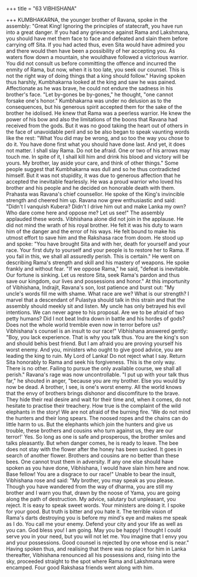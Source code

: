 +++
title = "63 VIBHISHANA"

+++
KUMBHAKARNA,
the
younger
brother of Ravana, spoke in the assembly:
"Great King! Ignoring the principles of
statecraft, you have run into a great
danger. If you had any grievance against
Rama and Lakshmana, you should have
met them face to face and defeated and
slain them before carrying off Sita. If you
had acted thus, even Sita would have
admired you and there would then have
been a possibility of her accepting you. As
waters flow down a mountain, she wouldhave followed a victorious warrior. You
did not consult us before committing the
offence and incurred the enmity of Rama,
but now, when it is too late, you seek our
counsel. This is not the right way of doing
things that a king should follow."
Having
spoken
thus
harshly,
Kumbhakarna looked at the king and saw
he was pained. Affectionate as he was
brave, he could not endure the sadness in
his brother's face.
"Let by-gones be by-gones," he
thought, "one cannot forsake one's honor."
Kumbhakarna was under no delusion
as to the consequences, but his generous
spirit accepted them for the sake of the
brother he idolised. He knew that Rama
was a peerless warrior.
He knew the power of his bow and also
the limitations of the boons that Ravana
had received from the gods. But it was no
good taking the heart out of others in the
face of unavoidable peril and so be also
began to speak vaunting words like the
rest:
"What You did may be wrong, and so
too the way you chose to do it. You have
done first what you should have done last.
And yet, it does not matter. I shall slay
Rama. Do not be afraid. One or two of his
arrows may touch me. In spite of it, I shall
kill him and drink his blood and victory
will be yours. My brother, lay aside your
care, and think of other things."
Some
people
suggest
that
Kumbhakarna was dull and so he thus
contradicted himself. But it was not
stupidity, it was due to generous affection
that he accepted the inevitable fearlessly.
He was a proud warrior who loved his
brother and his people and he decided on
honorable death with them.
Prahasta
was
Ravana's
chief
counsellor. He spoke of the King's
invincible strength and cheered him up.
Ravana now grew enthusiastic and
said: "Didn't I vanquish Kubera? Didn't I
drive him out and make Lanka my own?
Who dare come here and oppose me? Let
us see!"
The assembly applauded these words.
Vibhishana alone did not join in the
applause. He did not mind the wrath of his
royal brother. He felt it was his duty to
warn him of the danger and the error of
his ways.
He felt bound to make his utmost effort
to save him and the Rakshasa race from
doom. He stood up and spoke:
"You have brought Sita and with her,
death for yourself and your race. Your
first duty to yourself and your people is to
restore her to Rama. If you fail in this, we
shall all assuredly perish. This is certain."
He went on describing Rama's strength
and skill and his mastery of weapons. He
spoke frankly and without fear.
"If we oppose Rama," he said, "defeat
is inevitable. Our fortune is sinking. Let
us restore Sita, seek Rama's pardon and
thus save our kingdom, our lives and
possessions and honor."
At this importunity of Vibhishana,
Indrajit, Ravana's son, lost patience and
burst out:
"My uncle's words fill me with shame.
What race are we? What is our strength? I
marvel that a descendant of Pulastya
should talk in this strain and that the
assembly should meekly sit and listen. My
uncle has only betrayed his evil intentions.
We can never agree to his proposal. Are
we to be afraid of two petty humans? Did
I not beat Indra down in battle and his
hordes of gods? Does not the whole world
tremble even now in terror before us?
Vibhishana's counsel is an insult to our
race!"
Vibhishana answered gently: "Boy,
you lack experience. That is why you talk
thus. You are the king's son and should behis best friend. But I am afraid you are
proving yourself his worst enemy. And
you, ministers who ought to give good
advice, you are leading the king to ruin.
My Lord of Lanka! Do not reject what I
say. Return Sita honorably to Rama and
seek his forgiveness. This is the only way.
There is no other. Failing to pursue the
only available course, we shall all perish."
Ravana's rage was now uncontrollable.
"I put up with your talk thus far," he
shouted in anger, "because you are my
brother. Else you would by now be dead.
A brother, I see, is one's worst enemy. All
the world knows that the envy of brothers
brings dishonor and discomfiture to the
brave. They hide their real desire and wait
for their time and, when it comes, do not
hesitate to practise their treachery. How
true is the complaint of the wild elephants
in the story! We are not afraid of the
burning fire. 'We do not mind the hunters
and their long spears. The noosed ropes
and the chains can do little harm to us.
But the elephants which join the hunters
and give us trouble, these brothers and
cousins who turn against us, they are our
terror!' Yes. So long as one is safe and
prosperous, the brother smiles and talks
pleasantly. But when danger comes, he is
ready to leave. The bee does not stay with
the flower after the honey has been
sucked. It goes in search of another
flower. Brothers and cousins are no better
than these bees. One cannot trust them in
adversity. If any one else should have
spoken as you have done, Vibhishana, I
would have slain him here and now. Base
fellow! You are a disgrace to our race!"
Unable to bear the insult, Vibhishana
rose and said: "My brother, you may
speak as you please. Though you have
wandered from the way of dharma, you
are still my brother and I warn you that,
drawn by the noose of Yama, you are
going along the path of destruction. My
advice, salutary but unpleasant, you reject.
It is easy to speak sweet words. Your
ministers are doing it. I spoke for your
good. But truth is bitter and you hate it.
The terrible vision of Rama's darts
destroying you is before my mind's eye
and makes me speak as I do. You call me
your enemy. Defend your city and your
life as well as you can. God bless you! I
am going. May you be happy! I thought I
could serve you in your need, but you will
not let me. You imagine that I envy you
and your possessions. Good counsel is
rejected by one whose end is near."
Having spoken thus, and realising that
there was no place for him in Lanka
thereafter, Vibhishana renounced all his
possessions and, rising into the sky,
proceeded straight to the spot where Rama
and Lakshmana were encamped. Four
good Rakshasa friends went along with
him.
